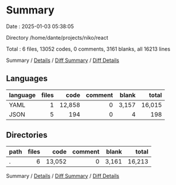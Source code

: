 # Summary

Date : 2025-01-03 05:38:05

Directory /home/dante/projects/niko/react

Total : 6 files,  13052 codes, 0 comments, 3161 blanks, all 16213 lines

Summary / [Details](details.md) / [Diff Summary](diff.md) / [Diff Details](diff-details.md)

## Languages
| language | files | code | comment | blank | total |
| :--- | ---: | ---: | ---: | ---: | ---: |
| YAML | 1 | 12,858 | 0 | 3,157 | 16,015 |
| JSON | 5 | 194 | 0 | 4 | 198 |

## Directories
| path | files | code | comment | blank | total |
| :--- | ---: | ---: | ---: | ---: | ---: |
| . | 6 | 13,052 | 0 | 3,161 | 16,213 |

Summary / [Details](details.md) / [Diff Summary](diff.md) / [Diff Details](diff-details.md)